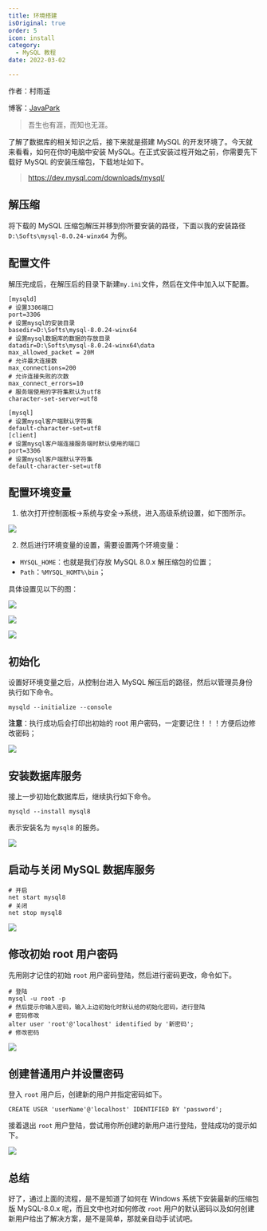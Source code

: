 ```yaml
---
title: 环境搭建
isOriginal: true
order: 5
icon: install
category:
  - MySQL 教程
date: 2022-03-02

---
```


作者：村雨遥

博客：[JavaPark](https://cunyu1943.github.io/JavaPark)

> 吾生也有涯，而知也无涯。

了解了数据库的相关知识之后，接下来就是搭建 MySQL 的开发环境了。今天就来看看，如何在你的电脑中安装 MySQL。在正式安装过程开始之前，你需要先下载好 MySQL 的安装压缩包，下载地址如下。

> https://dev.mysql.com/downloads/mysql/

## 解压缩

将下载的 MySQL 压缩包解压并移到你所要安装的路径，下面以我的安装路径 `D:\Softs\mysql-8.0.24-winx64` 为例。

## 配置文件

解压完成后，在解压后的目录下新建`my.ini`文件，然后在文件中加入以下配置。

```shell
[mysqld]
# 设置3306端口
port=3306
# 设置mysql的安装目录
basedir=D:\Softs\mysql-8.0.24-winx64
# 设置mysql数据库的数据的存放目录
datadir=D:\Softs\mysql-8.0.24-winx64\data
max_allowed_packet = 20M
# 允许最大连接数
max_connections=200
# 允许连接失败的次数
max_connect_errors=10
# 服务端使用的字符集默认为utf8
character-set-server=utf8

[mysql]
# 设置mysql客户端默认字符集
default-character-set=utf8
[client]
# 设置mysql客户端连接服务端时默认使用的端口
port=3306
# 设置mysql客户端默认字符集
default-character-set=utf8
```

## 配置环境变量

1.  依次打开控制面板->系统与安全->系统，进入高级系统设置，如下图所示。

![](./assets/20220302-install/high-env.png)

2.  然后进行环境变量的设置，需要设置两个环境变量：

- `MYSQL_HOME`：也就是我们存放 MySQL 8.0.x 解压缩包的位置；
- `Path`：`%MYSQL_HOMT%\bin`；

具体设置见以下的图：

![](./assets/20220302-install/high-setting.png)

![](./assets/20220302-install/sys-vari.png)

![](./assets/20220302-install/mysql-home.png)

## 初始化

设置好环境变量之后，从控制台进入 MySQL 解压后的路径，然后以管理员身份执行如下命令。

```shell
mysqld --initialize --console
```

**注意**：执行成功后会打印出初始的 root 用户密码，一定要记住！！！方便后边修改密码；

![](./assets/20220302-install/mysql-init.png)

## 安装数据库服务

接上一步初始化数据库后，继续执行如下命令。

```shell
mysqld --install mysql8
```

表示安装名为 `mysql8` 的服务。

![](./assets/20220302-install/mysql-service.png)

## 启动与关闭 MySQL 数据库服务

```shell
# 开启
net start mysql8
# 关闭
net stop mysql8
```

![](./assets/20220302-install/start-end.png)

## 修改初始 root 用户密码

先用刚才记住的初始 `root` 用户密码登陆，然后进行密码更改，命令如下。

```shell
# 登陆
mysql -u root -p
# 然后提示你输入密码，输入上边初始化时默认给的初始化密码，进行登陆
# 密码修改
alter user 'root'@'localhost' identified by '新密码';
# 修改密码
```

![](./assets/20220302-install/root-pass.png)

## 创建普通用户并设置密码

登入 `root` 用户后，创建新的用户并指定密码如下。

```shell
CREATE USER 'userName'@'localhost' IDENTIFIED BY 'password';
```

接着退出 `root` 用户登陆，尝试用你所创建的新用户进行登陆，登陆成功的提示如下。

![](./assets/20220302-install/user-pass.png)

## 总结

好了，通过上面的流程，是不是知道了如何在 Windows 系统下安装最新的压缩包版 MySQL-8.0.x 呢，而且文中也对如何修改 `root` 用户的默认密码以及如何创建新用户给出了解决方案，是不是简单，那就亲自动手试试吧。